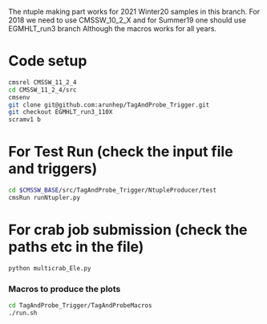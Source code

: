 The ntuple making part works for 2021 Winter20 samples in this branch.
For 2018 we need to use CMSSW_10_2_X and for Summer19 one should use EGMHLT_run3 branch
Although the macros works for all years.

# Code setup

```bash
cmsrel CMSSW_11_2_4
cd CMSSW_11_2_4/src
cmsenv
git clone git@github.com:arunhep/TagAndProbe_Trigger.git
git checkout EGMHLT_run3_110X
scramv1 b
```

# For Test Run (check the input file and triggers)

```bash
cd $CMSSW_BASE/src/TagAndProbe_Trigger/NtupleProducer/test
cmsRun runNtupler.py
```

# For crab job submission (check the paths etc in the file)

```bash
python multicrab_Ele.py
```

### Macros to produce the plots

```bash
cd TagAndProbe_Trigger/TagAndProbeMacros
./run.sh
```
